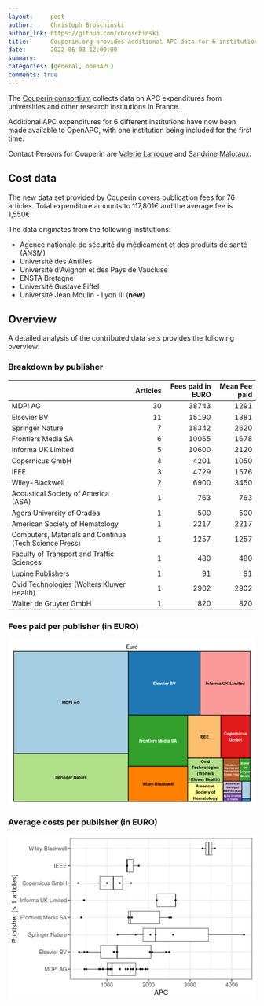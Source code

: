 ```yaml
---
layout:     post
author:     Christoph Broschinski
author_lnk: https://github.com/cbroschinski
title:      Couperin.org provides additional APC data for 6 institutions
date:       2022-06-03 12:00:00
summary:    
categories: [general, openAPC]
comments: true
---
```





The [Couperin consortium](https://couperin.org) collects data on APC expenditures from universities and other research institutions in France. 

Additional APC expenditures for 6 different institutions have now been made available to OpenAPC, with one institution being included for the first time.

Contact Persons for Couperin are [Valerie Larroque](mailto:valerie.larroque@couperin.org) and [Sandrine Malotaux](mailto:sandrine.malotaux@inp-toulouse.fr).

## Cost data



The new data set provided by Couperin covers publication fees for 76 articles. Total expenditure amounts to 117,801€ and the average fee is 1,550€.

The data originates from the following institutions:

- Agence nationale de sécurité du médicament et des produits de santé (ANSM)
- Université des Antilles
- Université d'Avignon et des Pays de Vaucluse
- ENSTA Bretagne
- Université Gustave Eiffel
- Université Jean Moulin - Lyon III (**new**)


## Overview

A detailed analysis of the contributed data sets provides the following overview:

### Breakdown by publisher


|                                                       | Articles| Fees paid in EURO| Mean Fee paid|
|:------------------------------------------------------|--------:|-----------------:|-------------:|
|MDPI AG                                                |       30|             38743|          1291|
|Elsevier BV                                            |       11|             15190|          1381|
|Springer Nature                                        |        7|             18342|          2620|
|Frontiers Media SA                                     |        6|             10065|          1678|
|Informa UK Limited                                     |        5|             10600|          2120|
|Copernicus GmbH                                        |        4|              4201|          1050|
|IEEE                                                   |        3|              4729|          1576|
|Wiley-Blackwell                                        |        2|              6900|          3450|
|Acoustical Society of America (ASA)                    |        1|               763|           763|
|Agora University of Oradea                             |        1|               500|           500|
|American Society of Hematology                         |        1|              2217|          2217|
|Computers, Materials and Continua (Tech Science Press) |        1|              1257|          1257|
|Faculty of Transport and Traffic Sciences              |        1|               480|           480|
|Lupine Publishers                                      |        1|                91|            91|
|Ovid Technologies (Wolters Kluwer Health)              |        1|              2902|          2902|
|Walter de Gruyter GmbH                                 |        1|               820|           820|

### Fees paid per publisher (in EURO)

![plot of chunk tree_couperin_2022_06_03_full](/figure/tree_couperin_2022_06_03_full-1.png)

###  Average costs per publisher (in EURO)

![plot of chunk box_couperin_2022_06_03_publisher_full](/figure/box_couperin_2022_06_03_publisher_full-1.png)

